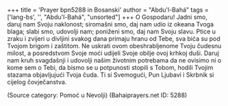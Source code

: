 +++
title = 'Prayer bpn5288 in Bosanski'
author = "Abdu'l-Bahá"
tags = ['lang-bs', '', "Abdu'l-Bahá", "unsorted"]
+++
O Gospodaru! Jadni smo, daruj nam Svoju naklonost; siromašni smo, daj nam udio iz okeana Tvoga blaga; slabi smo, udovolji nam; poniženi smo, daj nam Svoju slavu. Ptice u zraku i zvijeri u divljini svakog dana primaju hranu od Tebe, sva bića su pod Tvojom brigom i zaštitom.
Ne uskrati ovom obeshrabljenome Tvoju čudesnu milost, a posredstvom Svoje moći udijeli Svoje obilje ovoj krhkoj duši.
Daruj nam kruh svagdašnji i udovolji našim životnim potrebama da ne ovisimo ni o kome sem o Tebi, da bismo se u potpunosti stopili s Tobom, hodili Tvojim stazama objavljujući Tvoja čuda. Ti si Svemogući, Pun Ljubavi i Skrbnik si cijelog čovječanstva.

(Source category: Pomoć u Nevolji)
(Bahaiprayers.net ID: 5288)
